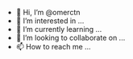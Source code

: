 - 👋 Hi, I’m @omerctn
- 👀 I’m interested in ...
- 🌱 I’m currently learning ...
- 💞️ I’m looking to collaborate on ...
- 📫 How to reach me ...

<!---
omerctn/omerctn is a ✨ special ✨ repository because its `README.md` (this file) appears on your GitHub profile.
You can click the Preview link to take a look at your changes.
--->
